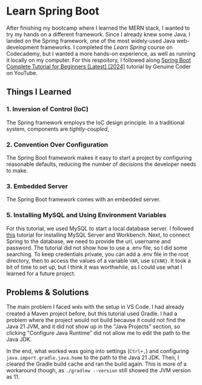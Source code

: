 # Learn Spring Boot

After finishing my bootcamp where I learned the MERN stack, I wanted to try my hands on a different framework. Since I already knew some Java, I landed on the Spring framework, one of the most widely-used Java web-development frameworks. I completed the *Learn Spring* course on Codecademy, but I wanted a more hands-on experience, as well as running it locally on my computer. For this respoitory, I followed along [Spring Boot Complete Tutorial for Beginners [Latest] [2024]](https://www.youtube.com/watch?v=fm4RtXFiP7Y) tutorial by Genuine Coder on YouTube.

## Things I Learned

### 1. Inversion of Control (IoC)
The Spring framework employs the IoC design principle. In a traditional system, components are *tightly-coupled*, 

### 2. Convention Over Configuration
The Spring Boot framework makes it easy to start a project by configuring reasonable defaults, reducing the number of decisions the developer needs to make.

### 3. Embedded Server
The Spring Boot framework comes with an embedded server.


### 5. Installing MySQL and Using Environment Variables
For this tutorial, we used MySQL to start a local database server. I followed [this](https://www.youtube.com/watch?v=u96rVINbAUI) tutorial for installing MySQL Server and Workbench. Next, to connect Spring to the database, we need to provide the url, username and password. The tutorial did not show how to use a .env file, so I did some searching. To keep credentials private, you can add a .env file in the root directory, then to access the values of a variable `VAR`, use `${VAR}`. It took a bit of time to set up, but I think it was worthwhile, as I could use what I learned for a future project. 

## Problems & Solutions

The main problem I faced wฟห with the setup in VS Code. I had already created a Maven project before, but this tutorial used Gradle. I had a problem where the project would not build because it could not find the Java 21 JVM, and it did not show up in the "Java Projects" section, so clicking "Configure Java Runtime" did not allow me to edit the path to the Java JDK. 

In the end, what worked was going into settings (`Ctrl+,`) and configuring `java.import.gradle.java.home` to the path to the Java 21 JDK. Then, I cleared the Gradle build cache and ran the build again. This is more of a workaround though, as `./gradlew --version` still showed the JVM version as 11. 